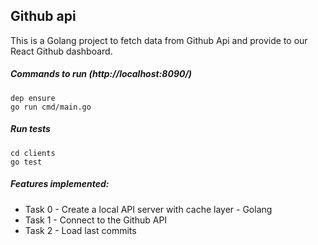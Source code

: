 ## Github api

This is a Golang project to fetch data from Github Api and provide to our React Github dashboard.

##### Commands to run (http://localhost:8090/)
  ```
  dep ensure
  go run cmd/main.go
```

##### Run tests
  ```
  cd clients
  go test
```

##### Features implemented:
- Task 0 - Create a local API server with cache layer - Golang
- Task 1 - Connect to the Github API
- Task 2 - Load last commits